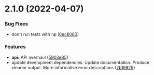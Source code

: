 # 2.1.0 (2022-04-07)

### Bug Fixes

- don't run tests with np ([0ec8060](https://github.com/wessberg/di/commit/0ec80603e77c161589fe64bbe265db449d401c41))

### Features

- **api:** API overhaul ([5903e85](https://github.com/wessberg/di/commit/5903e8520730951484bddbeac1759e4a297e9e8c))
- update development dependencies. Update documentation. Produce cleaner output. More informative error descriptions ([7b19929](https://github.com/wessberg/di/commit/7b199295e8d87b83387fc1a2c448fc4431622dfe))